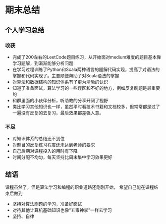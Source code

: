 # 期末总结

## 个人学习总结

### 收获

- 完成了200左右的LeetCode题目练习，从开始面对medium难度的题目基本靠学习题解，到渐渐能够分析问题
- 在学习过程训练了Python和Scala两种语言的题解代码实现，提高了对语法的掌握和代码实现了。主要顺便帮助了对Scala语法的掌握
- 对算法和数据结构的知识体系有了更为清晰的认识
- 知道了准备面试，算法学习的一些误区和不好的地方，例如反复刷题是最重要的
- 和群里面的小伙伴分析，听助教的分享开阔了视野
- 类比学习其他知识也一样，虽然平时看技术书籍和文档较多，但常常都是过了一遍没有反复的去复习，最后效果都差强人意。


### 不足

- 对知识体系的总结还不到位
- 对题目的反复练习程度还未达到老师的要求
- 自己后期对课程投入的用时有下降
- 时间分配不均匀，每天坚持比周末集中学习效果更好

## 结语

课程虽然了，但是算法学习和编程的职业道路还刚刚开始，
希望自己能在课程结束后做到

- 坚持对算法刷题的学习，准备好面试
- 对待其他计算机基础知识也像“五毒神掌”一样去学习
- 坚持、自律